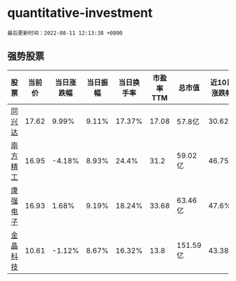 # quantitative-investment

`最后更新时间：2022-08-11 12:13:38 +0800`

## 强势股票

|股票|当前价|当日涨跌幅|当日振幅|当日换手率|市盈率TTM|总市值|近10日涨跌幅|
|----|----|----|----|----|----|----|----|
|[同兴达](https://xueqiu.com/S/SZ002845)|17.62|9.99%|9.11%|17.37%|17.08|57.8亿|30.62%|
|[南方精工](https://xueqiu.com/S/SZ002553)|16.95|-4.18%|8.93%|24.4%|31.2|59.02亿|46.75%|
|[康强电子](https://xueqiu.com/S/SZ002119)|16.93|1.68%|9.19%|18.24%|33.68|63.46亿|47.6%|
|[金晶科技](https://xueqiu.com/S/SH600586)|10.61|-1.12%|8.67%|16.32%|13.8|151.59亿|43.38%|
